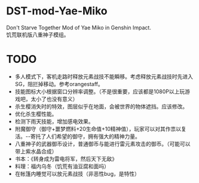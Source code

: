 # DST-mod-Yae-Miko
Don't Starve Together Mod of Yae Miko in Genshin Impact.  
饥荒联机版八重神子模组。

# TODO
- 多人模式下，客机走路时释放元素战技不能瞬移。考虑释放元素战技时先进入SG，阻拦掉移动。参考orangestaff。
- 技能图标大小根据窗口分辨率调整。（不是很重要，应该都是1080P以上玩游戏吧，太小了也没有意义）
- 杀生樱消失时的特效，图层似乎在地面，会被世界的物体遮挡。应该修改。
- 优化杀生樱性能。
- 检测下雨天技能，增加感电效果。
- 附魔御守（御守+噩梦燃料+20生命值+10精神值），玩家可以对其作祟以复活。--寄托了人们希望的御守，拥有强大的精神力量。
- 八重神子的武器御币设计，普通御币与能进行雷元素攻击的御币。（可能可以带上紫水晶合成）
- 书本：《转身成为雷电将军，然后天下无敌》
- 料理：福内乌冬（饥荒有油豆腐和面吗）
- 在帐篷内睡觉可以放元素战技（非恶性bug，是特性）